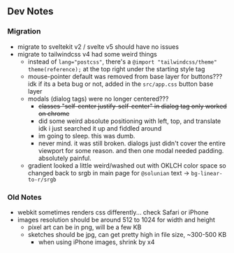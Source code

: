 ## Dev Notes

### Migration

- migrate to sveltekit v2 / svelte v5 should have no issues
- migrate to tailwindcss v4 had some weird things
  - instead of `lang="postcss"`, there's a `@import "tailwindcss/theme" theme(reference);`
    at the top right under the starting style tag
  - mouse-pointer default was removed from base layer for buttons??? idk if its a beta bug or not, added in the `src/app.css` button base layer
  - modals (dialog tags) were no longer centered???
    - ~~classes "self-center justify-self-center" in dialog tag only worked on chrome~~
    - did some weird absolute positioning with left, top, and translate idk i just searched it up and fiddled around
    - im going to sleep. this was dumb.
    - never mind. it was still broken. dialogs just didn't cover the entire viewport for some reason. and then one modal needed padding. absolutely painful.
  - gradient looked a little weird/washed out with OKLCH color space so changed back to srgb in main page for `@solunian` text -> `bg-linear-to-r/srgb`

### Old Notes

- webkit sometimes renders css differently... check Safari or iPhone
- images resolution should be around 512 to 1024 for width and height
  - pixel art can be in png, will be a few KB
  - sketches should be jpg, can get pretty high in file size, ~300-500 KB
    - when using iPhone images, shrink by x4
